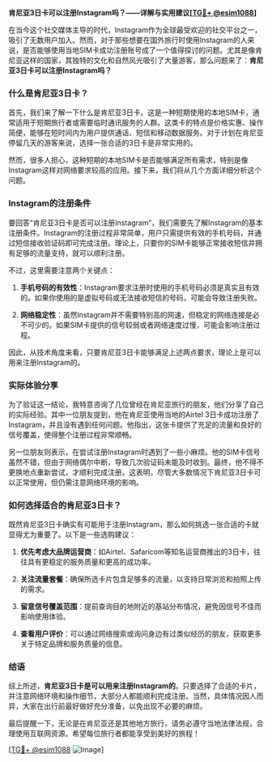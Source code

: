 **肯尼亚3日卡可以注册Instagram吗？——详解与实用建议[[TG💪+ @esim1088](https://t.me/s/esim1088)]**

在当今这个社交媒体主导的时代，Instagram作为全球最受欢迎的社交平台之一，吸引了无数用户加入。然而，对于那些想要在国外旅行时使用Instagram的人来说，是否能够使用当地SIM卡成功注册账号成了一个值得探讨的问题。尤其是像肯尼亚这样的国家，其独特的文化和自然风光吸引了大量游客，那么问题来了：**肯尼亚3日卡可以注册Instagram吗？**

### 什么是肯尼亚3日卡？

首先，我们来了解一下什么是肯尼亚3日卡。这是一种短期使用的本地SIM卡，通常适用于短期旅行者或需要临时通讯服务的人群。这类卡的特点是价格实惠、操作简便，能够在短时间内为用户提供通话、短信和移动数据服务。对于计划在肯尼亚停留几天的游客来说，选择一张合适的3日卡是非常实用的。

然而，很多人担心，这种短期的本地SIM卡是否能够满足所有需求，特别是像Instagram这样对网络要求较高的应用。接下来，我们将从几个方面详细分析这个问题。

### Instagram的注册条件

要回答“肯尼亚3日卡是否可以注册Instagram”，我们需要先了解Instagram的基本注册条件。Instagram的注册过程非常简单，用户只需提供有效的手机号码，并通过短信接收验证码即可完成注册。理论上，只要你的SIM卡能够正常接收短信并拥有足够的流量支持，就可以顺利注册。

不过，这里需要注意两个关键点：

1. **手机号码的有效性**：Instagram要求注册时使用的手机号码必须是真实且有效的。如果你使用的是虚拟号码或无法接收短信的号码，可能会导致注册失败。
   
2. **网络稳定性**：虽然Instagram并不需要特别高的网速，但稳定的网络连接是必不可少的。如果SIM卡提供的信号较弱或者网络速度过慢，可能会影响注册过程。

因此，从技术角度来看，只要肯尼亚3日卡能够满足上述两点要求，理论上是可以用来注册Instagram的。

### 实际体验分享

为了验证这一结论，我特意咨询了几位曾经在肯尼亚旅行的朋友，他们分享了自己的实际经验。其中一位朋友提到，他在肯尼亚使用当地的Airtel 3日卡成功注册了Instagram，并且没有遇到任何问题。他指出，这张卡提供了充足的流量和良好的信号覆盖，使得整个注册过程非常顺畅。

另一位朋友则表示，在尝试注册Instagram时遇到了一些小麻烦。他的SIM卡信号虽然不错，但由于网络偶尔中断，导致几次验证码未能及时收到。最终，他不得不更换地点重新尝试，才顺利完成注册。这表明，尽管大多数情况下肯尼亚3日卡可以正常使用，但仍需注意网络环境的影响。

### 如何选择适合的肯尼亚3日卡？

既然肯尼亚3日卡确实有可能用于注册Instagram，那么如何挑选一张合适的卡就显得尤为重要了。以下是一些选购建议：

1. **优先考虑大品牌运营商**：如Airtel、Safaricom等知名运营商推出的3日卡，往往具有更稳定的服务质量和更高的成功率。
   
2. **关注流量套餐**：确保所选卡片包含足够多的流量，以支持日常浏览和拍照上传的需求。

3. **留意信号覆盖范围**：提前查询目的地附近的基站分布情况，避免因信号不佳而影响使用体验。

4. **查看用户评价**：可以通过网络搜索或询问身边有过类似经历的朋友，获取更多关于特定品牌和服务质量的信息。

### 结语

综上所述，**肯尼亚3日卡是可以用来注册Instagram的**。只要选择了合适的卡片，并注意网络环境和操作细节，大部分人都能顺利完成注册。当然，具体情况因人而异，大家在出行前最好做好充分准备，以免出现不必要的麻烦。

最后提醒一下，无论是在肯尼亚还是其他地方旅行，请务必遵守当地法律法规，合理使用互联网资源。希望每位旅行者都能享受到美好的旅程！

[[TG💪+ @esim1088](https://t.me/s/esim1088) ![Image](https://i.postimg.cc/4NQfJmqS/Snipaste-2025-05-13-00-14-12.png)]
